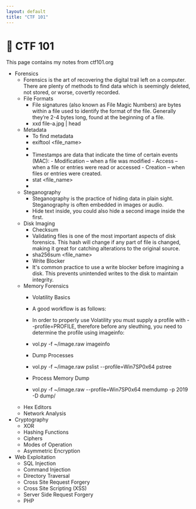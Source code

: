 ```yaml
---
layout: default
title: "CTF 101"
---
```


# 🎯 CTF 101

This page contains my notes from ctf101.org

- Forensics
    - Forensics is the art of recovering the digital trail left on a computer. There are plenty of methods to find data which is seemingly deleted, not stored, or worse, covertly recorded. 
    - File Formats
        - File signatures (also known as File Magic Numbers) are bytes within a file used to identify the format of the file. Generally they’re 2-4 bytes long, found at the beginning of a file.
        - xxd file-a.jpg | head
    - Metadata
        - To find metadata
        - exiftool <file_name>
        - 
        - Timestamps are data that indicate the time of certain events (MAC): - Modification – when a file was modified - Access – when a file or entries were read or accessed - Creation – when files or entries were created.
        - stat <file_name>
        - 
    - Steganography
        - Steganography is the practice of hiding data in plain sight. Steganography is often embedded in images or audio.
        - Hide text inside, you could also hide a second image inside the first.
    - Disk Imaging
        - Checksum
        - Validating files is one of the most important aspects of disk forensics. This hash will change if any part of file is changed, making it great for catching alterations to the original source.
        - sha256sum <file_name>
        - Write Blocker
        - It's common practice to use a write blocker before imagining a disk. This prevents unintended writes to the disk to maintain integrity.
    - Memory Forensics
        - Volatility Basics 
        - A good workflow is as follows:
        - In order to properly use Volatility you must supply a profile with --profile=PROFILE, therefore before any sleuthing, you need to determine the profile using imageinfo:

        - vol.py -f ~/image.raw imageinfo 
        - Dump Processes 
        - vol.py -f ~/image.raw pslist --profile=Win7SP0x64 pstree
        - Process Memory Dump 
        - vol.py -f ~/image.raw --profile=Win7SP0x64 memdump -p 2019 -D dump/
    - Hex Editors
    - Network Analysis
- Cryptography
    - XOR
    - Hashing Functions
    - Ciphers
    - Modes of Operation
    - Asymmetric Encryption
- Web Exploitation
    - SQL Injection
    - Command Injection
    - Directory Traversal
    - Cross Site Request Forgery
    - Cross Site Scripting (XSS)
    - Server Side Request Forgery
    - PHP
